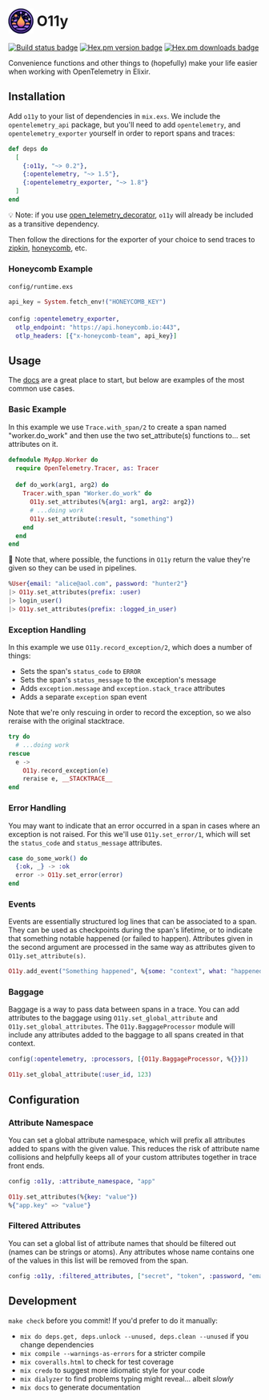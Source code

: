 <h1>
  <img src="o11y.png" alt="O11y Logo" width="50" style="vertical-align: middle;" />
  <span style="vertical-align: middle;">O11y</span>
</h1>


[![Build status badge](https://github.com/marcdel/o11y/workflows/CI/badge.svg)](https://github.com/marcdel/o11y/actions)
[![Hex.pm version badge](https://img.shields.io/hexpm/v/o11y.svg)](https://hex.pm/packages/o11y)
[![Hex.pm downloads badge](https://img.shields.io/hexpm/dt/o11y.svg)](https://hex.pm/packages/o11y)

Convenience functions and other things to (hopefully) make your life easier when working with OpenTelemetry in Elixir.

## Installation

Add `o11y` to your list of dependencies in `mix.exs`.
We include the `opentelemetry_api` package, but you'll need to add `opentelemetry`, and `opentelemetry_exporter` yourself in order to report spans and traces:

```elixir
def deps do
  [
    {:o11y, "~> 0.2"},
    {:opentelemetry, "~> 1.5"},
    {:opentelemetry_exporter, "~> 1.8"}
  ]
end
```

💡 Note: if you use [open_telemetry_decorator](https://github.com/marcdel/open_telemetry_decorator), `o11y` will already be included as a transitive dependency.

Then follow the directions for the exporter of your choice to send traces to [zipkin](https://github.com/open-telemetry/opentelemetry-erlang/tree/main/apps/opentelemetry_zipkin), [honeycomb](https://www.honeycomb.io/), etc.

### Honeycomb Example

`config/runtime.exs`
```elixir
api_key = System.fetch_env!("HONEYCOMB_KEY")

config :opentelemetry_exporter,
  otlp_endpoint: "https://api.honeycomb.io:443",
  otlp_headers: [{"x-honeycomb-team", api_key}]
```

## Usage

The [docs](https://hexdocs.pm/o11y/O11y.html) are a great place to start, but below are examples of the most common use cases.

### Basic Example

In this example we use `Trace.with_span/2` to create a span named "worker.do_work" and then use the two set_attribute(s) functions to... set attributes on it.

```elixir
defmodule MyApp.Worker do
  require OpenTelemetry.Tracer, as: Tracer

  def do_work(arg1, arg2) do
    Tracer.with_span "Worker.do_work" do
      O11y.set_attributes(%{arg1: arg1, arg2: arg2})
      # ...doing work
      O11y.set_attribute(:result, "something")
    end
  end
end
```

📝 Note that, where possible, the functions in `O11y` return the value they're given so they can be used in pipelines.

```elixir
%User{email: "alice@aol.com", password: "hunter2"}
|> O11y.set_attributes(prefix: :user)
|> login_user()
|> O11y.set_attributes(prefix: :logged_in_user)
```

### Exception Handling

In this example we use `O11y.record_exception/2`, which does a number of things:
- Sets the span's `status_code` to `ERROR`
- Sets the span's `status_message` to the exception's message
- Adds `exception.message` and `exception.stack_trace` attributes
- Adds a separate `exception` span event

Note that we're only rescuing in order to record the exception, so we also reraise with the original stacktrace.

```elixir
try do
  # ...doing work
rescue
  e ->
    O11y.record_exception(e)
    reraise e, __STACKTRACE__
end
```

### Error Handling

You may want to indicate that an error occurred in a span in cases where an exception is not raised. For this we'll use `O11y.set_error/1`, which will set the `status_code` and `status_message` attributes.

```elixir
case do_some_work() do
  {:ok, _} -> :ok
  error -> O11y.set_error(error)
end
```

### Events

Events are essentially structured log lines that can be associated to a span. They can be used as checkpoints during the span's lifetime, or to indicate that something notable happened (or failed to happen). Attributes given in the second argument are processed in the same way as attributes given to `O11y.set_attribute(s)`.

```elixir
O11y.add_event("Something happened", %{some: "context", what: "happened"})
```

### Baggage

Baggage is a way to pass data between spans in a trace. You can add attributes to the baggage using `O11y.set_global_attribute` and `O11y.set_global_attributes`.
The `O11y.BaggageProcessor` module will include any attributes added to the baggage to all spans created in that context.

```elixir
config(:opentelemetry, :processors, [{O11y.BaggageProcessor, %{}}])
```

```elixir
O11y.set_global_attribute(:user_id, 123)
```

## Configuration

### Attribute Namespace
You can set a global attribute namespace, which will prefix all attributes added to spans with the given value. This reduces the risk of attribute name collisions and helpfully keeps all of your custom attributes together in trace front ends.

```elixir
config :o11y, :attribute_namespace, "app"
```

```elixir
O11y.set_attributes(%{key: "value"})
%{"app.key" => "value"}
```

### Filtered Attributes
You can set a global list of attribute names that should be filtered out (names can be strings or atoms). Any attributes whose name contains one of the values in this list will be removed from the span. 

```elixir
config :o11y, :filtered_attributes, ["secret", "token", :password, "email"]
```

## Development

`make check` before you commit! If you'd prefer to do it manually:

* `mix do deps.get, deps.unlock --unused, deps.clean --unused` if you change dependencies
* `mix compile --warnings-as-errors` for a stricter compile
* `mix coveralls.html` to check for test coverage
* `mix credo` to suggest more idiomatic style for your code
* `mix dialyzer` to find problems typing might reveal… albeit *slowly*
* `mix docs` to generate documentation
